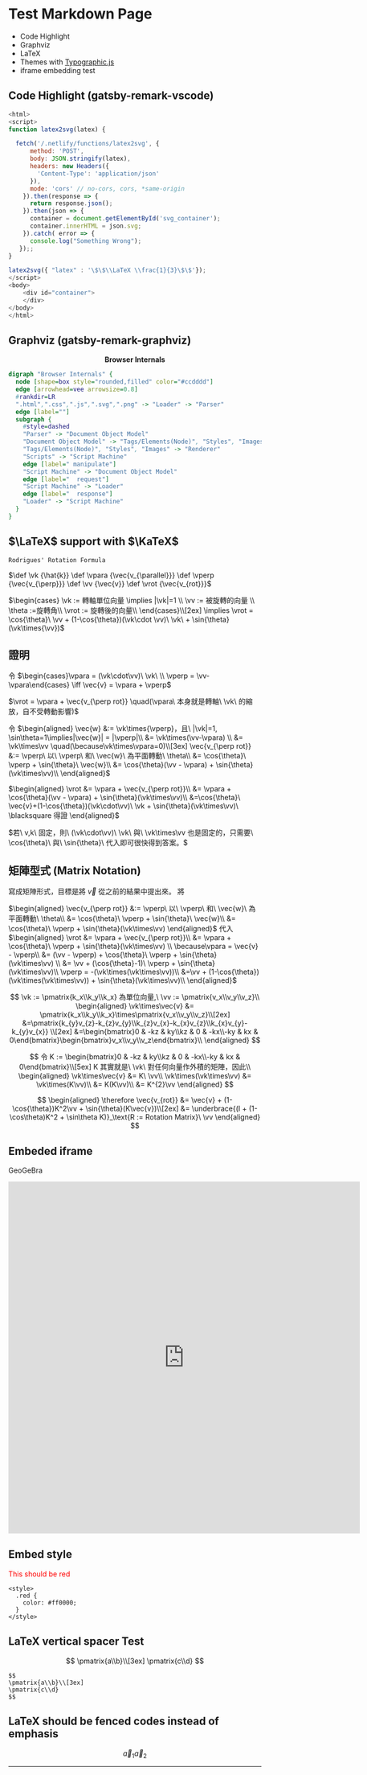 # Test Markdown Page

* Code Highlight
* Graphviz
* LaTeX
* Themes with [Typographic.js](https://kyleamathews.github.io/typography.js/)
* iframe embedding test

## Code Highlight (gatsby-remark-vscode)

```javascript
<html>
<script>
function latex2svg(latex) {

  fetch('/.netlify/functions/latex2svg', {
      method: 'POST',
      body: JSON.stringify(latex),
      headers: new Headers({
        'Content-Type': 'application/json'
      }),
      mode: 'cors' // no-cors, cors, *same-origin
    }).then(response => {
      return response.json();
    }).then(json => {
      container = document.getElementById('svg_container');
      container.innerHTML = json.svg;
    }).catch( error => {
      console.log("Something Wrong");
   });;
}

latex2svg({ "latex" : '\$\$\\LaTeX \\frac{1}{3}\$\$'});
</script>
<body>
    <div id="container">
    </div>
</body>
</html>
```

## Graphviz (gatsby-remark-graphviz)

<center><b>Browser Internals</b></center>

```dot
digraph "Browser Internals" {
  node [shape=box style="rounded,filled" color="#ccdddd"]
  edge [arrowhead=vee arrowsize=0.8]
  #rankdir=LR
  ".html",".css",".js",".svg",".png" -> "Loader" -> "Parser" 
  edge [label=""]
  subgraph {
    #style=dashed
    "Parser" -> "Document Object Model"
    "Document Object Model" -> "Tags/Elements(Node)", "Styles", "Images", "Scripts"
    "Tags/Elements(Node)", "Styles", "Images" -> "Renderer"
    "Scripts" -> "Script Machine"
    edge [label=" manipulate"]
    "Script Machine" -> "Document Object Model"
    edge [label="  request"]
    "Script Machine" -> "Loader"
    edge [label="  response"]
    "Loader" -> "Script Machine"
  }
}
```

## $\LaTeX$ support with $\KaTeX$

    Rodrigues' Rotation Formula

$\def \vk {\hat{k}}
\def \vpara {\vec{v_{\parallel}}}
\def \vperp {\vec{v_{\perp}}}
\def \vv {\vec{v}}
\def \vrot {\vec{v_{rot}}}$

$\begin{cases}
\vk := 轉軸單位向量 \implies |\vk|=1 \\
\vv := 被旋轉的向量 \\
\theta :=旋轉角\\
\vrot := 旋轉後的向量\\
\end{cases}\\[2ex]
\implies
\vrot = \cos{\theta}\ \vv + (1-\cos{\theta})(\vk\cdot \vv)\ \vk\ + \sin{\theta}(\vk\times{\vv})$

## 證明

令 $\begin{cases}\vpara = (\vk\cdot\vv)\ \vk\ \\
\vperp = \vv-\vpara\end{cases}
\iff \vec{v} = \vpara + \vperp$

$\vrot = \vpara + \vec{v_{\perp rot}} \quad(\vpara\ 本身就是轉軸\ \vk\ 的縮放，自不受轉動影響)$

令
$\begin{aligned}
\vec{w} &:= \vk\times{\vperp}，且\ |\vk|=1, \sin\theta=1\implies|\vec{w}| = |\vperp|\\
&= \vk\times(\vv-\vpara) \\
&= \vk\times\vv \quad(\because\vk\times\vpara=0)\\[3ex]
\vec{v_{\perp rot}} &:= \vperp\ 以\ \vperp\ 和\ \vec{w}\ 為平面轉動\ \theta\\
&= \cos{\theta}\ \vperp + \sin{\theta}\ \vec{w}\\
&= \cos{\theta}(\vv - \vpara) + \sin{\theta}(\vk\times\vv)\\
\end{aligned}$

$\begin{aligned}
\vrot &= \vpara + \vec{v_{\perp rot}}\\
&= \vpara + \cos{\theta}(\vv - \vpara) + \sin{\theta}(\vk\times\vv)\\
&=\cos{\theta}\ \vec{v}+(1-\cos{\theta})(\vk\cdot\vv)\ \vk + \sin{\theta}(\vk\times\vv)\ \blacksquare 得證
\end{aligned}$

$若\ v,k\ 固定，則\ (\vk\cdot\vv)\ \vk\ 與\ \vk\times\vv 也是固定的，只需要\ \cos{\theta}\ 與\ \sin{\theta}\ 代入即可很快得到答案。$
 
## 矩陣型式 (Matrix Notation)

寫成矩陣形式，目標是將 $\vec{v}$ 從之前的結果中提出來。
將

$\begin{aligned}
\vec{v_{\perp rot}} &:= \vperp\ 以\ \vperp\ 和\ \vec{w}\ 為平面轉動\ \theta\\
&= \cos{\theta}\ \vperp + \sin{\theta}\ \vec{w}\\
&= \cos{\theta}\ \vperp + \sin{\theta}(\vk\times\vv)
\end{aligned}$
代入
$\begin{aligned}
\vrot &= \vpara + \vec{v_{\perp rot}}\\
&= \vpara + \cos{\theta}\ \vperp + \sin{\theta}(\vk\times\vv) \\
\because\vpara = \vec{v} - \vperp\\
&= (\vv - \vperp) + \cos{\theta}\ \vperp + \sin{\theta}(\vk\times\vv) \\
&= \vv + (\cos{\theta}-1)\ \vperp + \sin{\theta}(\vk\times\vv)\\
\vperp = -(\vk\times(\vk\times\vv))\\
&=\vv + (1-\cos{\theta})(\vk\times(\vk\times\vv)) + \sin{\theta}(\vk\times\vv)\\
\end{aligned}$

$$
\vk := \pmatrix{k_x\\k_y\\k_x} 為單位向量,\ 
\vv := \pmatrix{v_x\\v_y\\v_z}\\
\begin{aligned}
\vk\times\vec{v} &= \pmatrix{k_x\\k_y\\k_x}\times\pmatrix{v_x\\v_y\\v_z}\\[2ex]
&=\pmatrix{k_{y}v_{z}-k_{z}v_{y}\\k_{z}v_{x}-k_{x}v_{z}\\k_{x}v_{y}-k_{y}v_{x}} \\[2ex]
&=\begin{bmatrix}0 & -kz & ky\\kz & 0 & -kx\\-ky & kx & 0\end{bmatrix}\begin{bmatrix}v_x\\v_y\\v_z\end{bmatrix}\\
\end{aligned}
$$

$$
令 K := \begin{bmatrix}0 & -kz & ky\\kz & 0 & -kx\\-ky & kx & 0\end{bmatrix}\\[5ex]
K 其實就是\ \vk\ 對任何向量作外積的矩陣，因此\\ 
\begin{aligned}
\vk\times\vec{v} &= K\ \vv\\
\vk\times(\vk\times\vv) &= \vk\times(K\vv)\\ 
&= K(K\vv)\\
&= K^{2}\vv
\end{aligned}
$$

$$
\begin{aligned}
\therefore
\vec{v_{rot}} &= \vec{v} + (1-\cos{\theta})K^2\vv + \sin{\theta}(K\vec{v})\\[2ex]
&= \underbrace{(I + (1-\cos\theta)K^2 + \sin\theta K)}_\text{R := Rotation Matrix}\ \vv
\end{aligned}
$$

## Embeded iframe 

GeoGeBra

<iframe scrolling="no" title="" src="https://www.geogebra.org/material/iframe/id/fsupg4wm/width/700/height/800/border/888888/sfsb/false/smb/false/stb/false/stbh/false/ai/false/asb/false/sri/false/rc/false/ld/false/sdz/true/ctl/false" width="700px" height="700px" style="border:0px;"></iframe>


## Embed style

<style>
  .red {
    color: #ff0000;
  }
</style>

<span class="red">This should be red</span>

```
<style>
  .red {
    color: #ff0000;
  }
</style>
```

## LaTeX vertical spacer Test


$$
\pmatrix{a\\b}\\[3ex]
\pmatrix{c\\d}
$$

```
$$
\pmatrix{a\\b}\\[3ex]
\pmatrix{c\\d}
$$
```

## LaTeX should be fenced codes instead of emphasis

$$
\vec{a}_1\vec{a}_2
$$

---